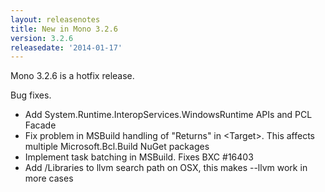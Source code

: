 ```yaml
---
layout: releasenotes
title: New in Mono 3.2.6
version: 3.2.6
releasedate: '2014-01-17'
---
```


Mono 3.2.6 is a hotfix release.

Bug fixes.

-   Add System.Runtime.InteropServices.WindowsRuntime APIs and PCL Facade
-   Fix problem in MSBuild handling of "Returns" in \<Target\>. This affects multiple Microsoft.Bcl.Build NuGet packages
-   Implement task batching in MSBuild. Fixes BXC #16403
-   Add /Libraries to llvm search path on OSX, this makes --llvm work in more cases
